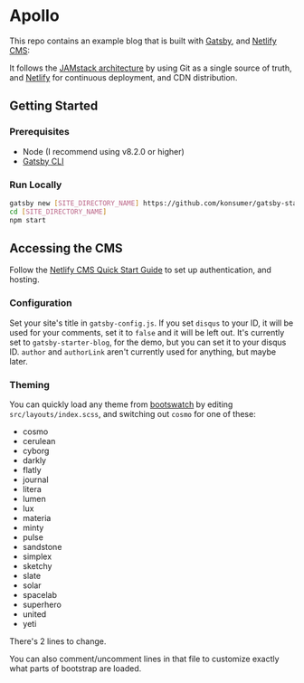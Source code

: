# Apollo

This repo contains an example blog that is built with [Gatsby](https://www.gatsbyjs.org/), and [Netlify CMS](https://netlifycms.org): 

It follows the [JAMstack architecture](https://jamstack.org) by using Git as a single source of truth, and [Netlify](netlify.com) for continuous deployment, and CDN distribution.

## Getting Started

### Prerequisites

* Node (I recommend using v8.2.0 or higher)
* [Gatsby CLI](https://www.gatsbyjs.org/docs/)

### Run Locally

```sh
gatsby new [SITE_DIRECTORY_NAME] https://github.com/konsumer/gatsby-starter-bootstrap-netlify/
cd [SITE_DIRECTORY_NAME]
npm start
```

## Accessing the CMS

Follow the [Netlify CMS Quick Start Guide](https://www.netlifycms.org/docs/quick-start/#authentication) to set up authentication, and hosting.

### Configuration

Set your site's title in `gatsby-config.js`. If you set `disqus` to your ID, it will be used for your comments, set it to `false` and it will be left out. It's currently set to `gatsby-starter-blog`, for the demo, but you can set it to your disqus ID. `author` and `authorLink` aren't currently used for anything, but maybe later.


### Theming

You can quickly load any theme from [bootswatch](https://bootswatch.com/) by editing `src/layouts/index.scss`, and switching out `cosmo` for one of these:

* cosmo
* cerulean
* cyborg
* darkly
* flatly
* journal
* litera
* lumen
* lux
* materia
* minty
* pulse
* sandstone
* simplex
* sketchy
* slate
* solar
* spacelab
* superhero
* united
* yeti

There's 2 lines to change.

You can also comment/uncomment lines in that file to customize exactly what parts of bootstrap are loaded.
